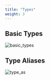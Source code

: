 ```yaml
---
title: "Types"
weight: 3
---
```


## Basic Types

![basic_types](/images/basic_types.svg)

## Type Aliases

![type_as](/images/type_as.svg)
